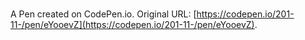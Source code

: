 # 

A Pen created on CodePen.io. Original URL: [https://codepen.io/201-11-/pen/eYooevZ](https://codepen.io/201-11-/pen/eYooevZ).

